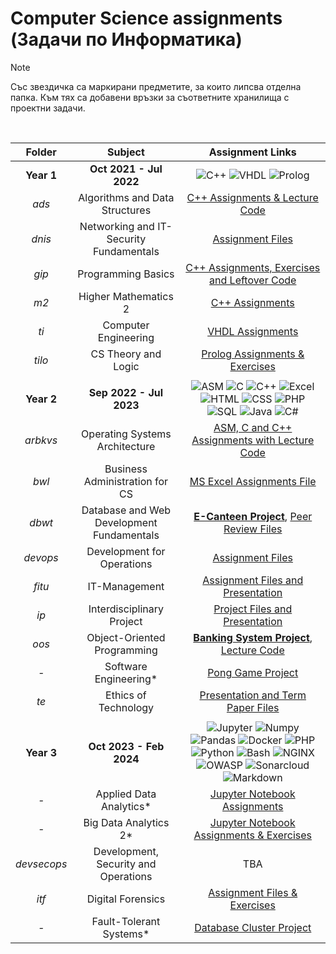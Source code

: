 # Computer Science assignments (Задачи по Информатика)

> [!NOTE]
> Със звездичка са маркирани предметите, за които липсва отделна папка. Към тях са добавени връзки за съответните хранилища с проектни задачи.
<br>

| Folder  |           Subject                    |             Assignment Links                                               |
|:------------:|:-----------------------------------:|:--------------------------------------------------------------:|
| **Year 1**   |     __Oct 2021 - Jul 2022__         | ![C++](https://custom-icon-badges.demolab.com/badge/C++-9C033A.svg?logo=cpp2&logoColor=white) ![VHDL](https://custom-icon-badges.demolab.com/badge/VHDL-808080.svg?logo=gear&logoColor=white) ![Prolog](https://custom-icon-badges.demolab.com/badge/Prolog-E61B23.svg?logo=swi-prolog&logoColor=white) |
| _ads_          | Algorithms and Data Structures      | [C++ Assignments & Lecture Code](https://github.com/moussaka-crypto/Uni/tree/main/year1/ads)  |
| _dnis_         | Networking and IT-Security Fundamentals | [Assignment Files](https://github.com/moussaka-crypto/Uni/tree/main/year1/dnis) |
| _gip_          | Programming Basics                  |  [C++ Assignments, Exercises and Leftover Code](https://github.com/moussaka-crypto/Uni/tree/main/year1/gip) |
| _m2_           | Higher Mathematics 2                |  [C++ Assignments](https://github.com/moussaka-crypto/Uni/tree/main/year1/m2) |
| _ti_           | Computer Engineering                | [VHDL Assignments](https://github.com/moussaka-crypto/Uni/tree/main/year1/ti) |
| _tilo_         | CS Theory and Logic                | [Prolog Assignments & Exercises](https://github.com/moussaka-crypto/Uni/tree/main/year1/tilo)  |
|              |                                      |                                                                  |
| **Year 2**   |      __Sep 2022 - Jul 2023__         | ![ASM](https://custom-icon-badges.demolab.com/badge/Assembly-525252.svg?logo=asm-hex&logoColor=white) ![C](https://custom-icon-badges.demolab.com/badge/C-03599C.svg?logo=c-in-hexagon&logoColor=white) ![C++](https://custom-icon-badges.demolab.com/badge/C++-9C033A.svg?logo=cpp2&logoColor=white) ![Excel](https://img.shields.io/badge/Excel-34A853.svg?logo=google%20sheets&logoColor=white) ![HTML](https://img.shields.io/badge/HTML-E34F26.svg?logo=html5&logoColor=white) ![CSS](https://img.shields.io/badge/CSS-1572B6.svg?logo=css3&logoColor=white) ![PHP](https://img.shields.io/badge/PHP-777BB4.svg?logo=php&logoColor=white) ![SQL](https://custom-icon-badges.demolab.com/badge/SQL-025E8C.svg?logo=database&logoColor=white) ![Java](https://custom-icon-badges.demolab.com/badge/Java-007396.svg?logo=java&logoColor=white) ![C#](https://custom-icon-badges.demolab.com/badge/C%23-68217A.svg?logo=cs2&logoColor=white) |
| _arbkvs_       | Operating Systems Architecture     | [ASM, C and C++ Assignments with Lecture Code](https://github.com/moussaka-crypto/Uni/tree/main/year2/arbkvs) |
| _bwl_          | Business Administration for CS     | [MS Excel Assignments File](https://github.com/moussaka-crypto/Uni/tree/main/year2/bwl) |
| _dbwt_         | Database and Web Development Fundamentals | [**E-Canteen Project**](https://github.com/moussaka-crypto/E-Canteen), [Peer Review Files](https://github.com/moussaka-crypto/Uni/tree/main/year2/dbwt/peer-review) |
| _devops_       | Development for Operations          | [Assignment Files](https://github.com/moussaka-crypto/Uni/tree/main/year2/devops) |
| _fitu_         | IT-Management                       | [Assignment Files and Presentation](https://github.com/moussaka-crypto/Uni/tree/main/year2/fitu) |
| _ip_           | Interdisciplinary Project           | [Project Files and Presentation](https://github.com/moussaka-crypto/Uni/tree/main/year2/ip)                                                                 |
| _oos_          | Object-Oriented Programming         | [**Banking System Project**](https://github.com/moussaka-crypto/Bank), [Lecture Code](https://github.com/moussaka-crypto/Uni/tree/main/year2/oos) |
| _-_         | Software Engineering*               | [Pong Game Project](https://github.com/moussaka-crypto/Pong)      |
| _te_           | Ethics of Technology                | [Presentation and Term Paper Files](https://github.com/moussaka-crypto/Uni/tree/main/year2/te)    |
|              |                                      |                                                                  |
| **Year 3**   |     __Oct 2023 - Feb 2024__           | ![Jupyter](https://img.shields.io/badge/Jupyter-F37626.svg?logo=Jupyter&logoColor=white) ![Numpy](https://img.shields.io/badge/Numpy-013243.svg?logo=numpy&logoColor=white) ![Pandas](https://img.shields.io/badge/Pandas-150458.svg?logo=pandas&logoColor=white) ![Docker](https://custom-icon-badges.demolab.com/badge/Docker-0db7ed.svg?logo=docker&logoColor=white) ![PHP](https://img.shields.io/badge/PHP-777BB4.svg?logo=php&logoColor=white) ![Python](https://img.shields.io/badge/Python-14354C.svg?logo=python&logoColor=white) ![Bash](https://img.shields.io/badge/Bash-121011.svg?logo=gnu-bash&logoColor=white) ![NGINX](https://custom-icon-badges.demolab.com/badge/NGINX-009900.svg?logo=nginx&logoColor=white) ![OWASP](https://custom-icon-badges.demolab.com/badge/OWASP-6d6ca2.svg?logo=owasp&logoColor=white) ![Sonarcloud](https://custom-icon-badges.demolab.com/badge/Sonarcloud-f48952.svg?logo=sonarcloud&logoColor=white) ![Markdown](https://img.shields.io/badge/Markdown-000000.svg?logo=markdown&logoColor=white) |
| _-_         | Applied Data Analytics*              | [Jupyter Notebook Assignments](https://github.com/moussaka-crypto/Data-Analytics/tree/master/ada) |
| _-_        | Big Data Analytics 2*                | [Jupyter Notebook Assignments & Exercises](https://github.com/moussaka-crypto/Data-Analytics/tree/master/bda2) |
| _devsecops_    | Development, Security and Operations |                           TBA                                                  |
| _itf_          | Digital Forensics                   | [Assignment Files & Exercises](https://github.com/moussaka-crypto/Uni/tree/main/year3/itf) |
| _-_         | Fault-Tolerant Systems*              | [Database Cluster Project](https://github.com/moussaka-crypto/DB-Cluster) |


<!--* #### _devsecops_ (Development, Security and Operations) &rarr; [DevSecOps Assignments](https://github.com/moussaka-crypto/DevSecOps-Praktikum)--> 
